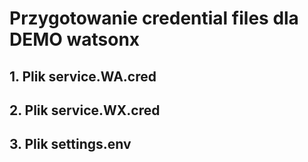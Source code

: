 # Przygotowanie credential files dla DEMO watsonx

## 1. Plik service.WA.cred

## 2. Plik service.WX.cred

## 3. Plik settings.env
